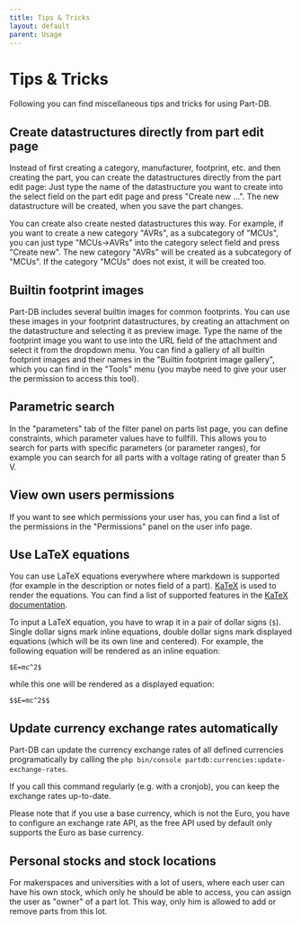 ```yaml
---
title: Tips & Tricks
layout: default
parent: Usage
---
```


# Tips & Tricks

Following you can find miscellaneous tips and tricks for using Part-DB.

## Create datastructures directly from part edit page

Instead of first creating a category, manufacturer, footprint, etc. and then creating the part, you can create the 
datastructures directly from the part edit page: Just type the name of the datastructure you want to create into the 
select field on the part edit page and press "Create new ...". The new datastructure will be created, when you save
the part changes.

You can create also create nested datastructures this way. For example, if you want to create a new category "AVRs", 
as a subcategory of "MCUs", you can just type "MCUs->AVRs" into the category select field and press "Create new".
The new category "AVRs" will be created as a subcategory of "MCUs". If the category "MCUs" does not exist, it will
be created too.

## Builtin footprint images
Part-DB includes several builtin images for common footprints. You can use these images in your footprint datastructures,
by creating an attachment on the datastructure and selecting it as preview image.
Type the name of the footprint image you want to use into the URL field of the attachment and select it from the
dropdown menu. You can find a gallery of all builtin footprint images and their names in the "Builtin footprint image gallery",
which you can find in the "Tools" menu (you maybe need to give your user the permission to access this tool).

## Parametric search
In the "parameters" tab of the filter panel on parts list page, you can define constraints, which parameter values
have to fullfill. This allows you to search for parts with specific parameters (or parameter ranges), for example you
can search for all parts with a voltage rating of greater than 5 V.

## View own users permissions
If you want to see which permissions your user has, you can find a list of the permissions in the "Permissions" panel
on the user info page.

## Use LaTeX equations
You can use LaTeX equations everywhere where markdown is supported (for example in the description or notes field of a part).
[KaTeX](https://katex.org/) is used to render the equations.
You can find a list of supported features in the [KaTeX documentation](https://katex.org/docs/supported.html).

To input a LaTeX equation, you have to wrap it in a pair of dollar signs (`$`). Single dollar signs mark inline equations,
double dollar signs mark displayed equations (which will be its own line and centered). For example, the following equation
will be rendered as an inline equation:

```
$E=mc^2$
```

while this one will be rendered as a displayed equation:

```
$$E=mc^2$$
```

## Update currency exchange rates automatically
Part-DB can update the currency exchange rates of all defined currencies programatically
by calling the `php bin/console partdb:currencies:update-exchange-rates`.

If you call this command regularly (e.g. with a cronjob), you can keep the exchange rates up-to-date.

Please note that if you use a base currency, which is not the Euro, you have to configure an exchange rate API, as the
free API used by default only supports the Euro as base currency.

## Personal stocks and stock locations
For makerspaces and universities with a lot of users, where each user can have his own stock, which only he should be able to access, you can assign
the user as "owner" of a part lot. This way, only him is allowed to add or remove parts from this lot.